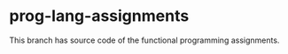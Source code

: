 prog-lang-assignments
=====================
This branch has source code of the functional programming assignments.
